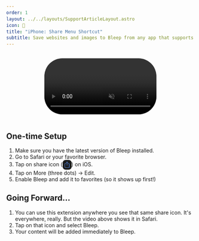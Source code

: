 ```yaml
---
order: 1
layout: ../../layouts/SupportArticleLayout.astro
icon: 📱
title: "iPhone: Share Menu Shortcut"
subtitle: Save websites and images to Bleep from any app that supports sharing, including Safari.
---
```


<figure>
  <video src="/assets/share_extension.mp4" controls muted playsinline autoplay loop></video>
</figure>

## One-time Setup

1. Make sure you have the latest version of Bleep installed.
2. Go to Safari or your favorite browser.
3. Tap on share icon (![share icon](./share_ios/share_icon.png)) on iOS.
4. Tap on More (three dots) &rarr; Edit.
5. Enable Bleep and add it to favorites (so it shows up first!)

## Going Forward…

1. You can use this extension anywhere you see that same share icon. It's everywhere, really. But the video above shows it in Safari.
2. Tap on that icon and select Bleep.
3. Your content will be added immediately to Bleep.

<style>
  figure {
    display: flex;
    justify-content: center;
    background-color: var(--link-color);
    border-radius: 12px;
    padding: 1rem;
  }
  video {
    width: 300px;
    max-width: 300px;
    border-radius: 48px !important;
  }
  li img {
    display: inline-block;
    width: 24px;
    border-radius: 8px !important;
    vertical-align: middle;
  }
</style>
